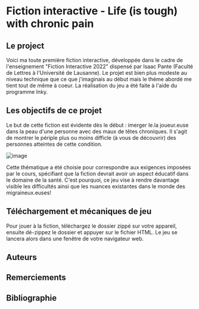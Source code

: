 # Fiction interactive - Life (is tough) with chronic pain

## Le project
Voici ma toute première fiction interactive, développée dans le cadre de l'enseignement "Fiction Interactive 2022" dispensé par Isaac Pante (Faculté de Lettres à l'Université de Lausanne). Le projet est bien plus modeste au niveau technique que ce que j'imaginais au début mais le thème abordé me tient tout de même à coeur. La réalisation du jeu a été faite à l'aide du programme Inky.

## Les objectifs de ce projet 
Le but de cette fiction est évidente dès le début : imerger le.la joueur.euse dans la peau d'une personne avec des maux de têtes chroniques. Il s'agit de montrer le périple plus ou moins difficle (à vous de découvrir) des personnes atteintes de cette condition. 

![image](https://github.com/Nat0000/Fiction_interactive_migraines/assets/114563112/cb3619c2-342b-4261-a0d9-9e5dc81662e9)

Cette thématique a été choisie pour correspondre aux exigences imposées par le cours, spécifiant que la fiction devrait avoir un aspect éducatif dans le domaine de la santé. C'est pourquoi, ce jeu vise à rendre davantage visible les difficultés ainsi que les nuances existantes dans le monde des migraineux.euses!

## Téléchargement et mécaniques de jeu
Pour jouer à la fiction, téléchargez le dossier zippé sur votre appareil, ensuite dé-zippez le dossier et appuyer sur le fichier HTML. Le jeu se lancera alors dans une fenêtre de votre navigateur web.

## Auteurs

## Remerciements

## Bibliographie



